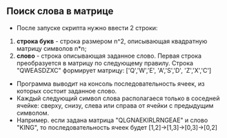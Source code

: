 ## Поиск слова в матрице
* После запуске скрипта нужно ввести 2 строки:
1. **cтрока букв** - строка размером n^2, описывающая квадратную матрицу символов n*n;
2. **слово** - строка описывающая заданное слово.
Первая строка преобразуется в матрицу по следующему правилу. Строка "QWEASDZXC" формирует матрицу:
['Q','W','E',
 'A','S','D',
 'Z','X','C']
* Программа выводит на консоль последовательность ячеек, из которых состоит заданное слово.
* Каждый следующий символ слова располагаеся только в соседней ячейке: сверху, снизу, слева или справа от ячейки с предыдущим символом.
* Например. если задана матрица "QLGNAEKIRLRNGEAE" и слово "KING", то последовательность ячеек будет [1,2]->[1,3]->[0,3]->[0,2]
